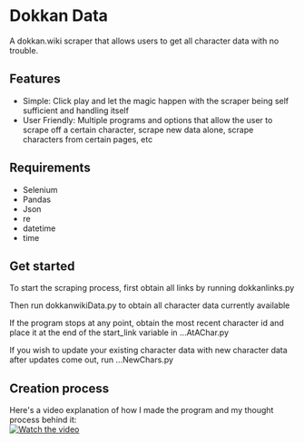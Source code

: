# Dokkan Data
 A dokkan.wiki scraper that allows users to get all character data with no trouble.  

## Features
- Simple: Click play and let the magic happen with the scraper being self sufficient and handling itself
- User Friendly: Multiple programs and options that allow the user to scrape off a certain character, scrape new data alone, scrape characters from certain pages, etc

## Requirements
- Selenium
- Pandas
- Json
- re
- datetime
- time


## Get started
To start the scraping process, first obtain all links by running dokkanlinks.py  

Then run dokkanwikiData.py to obtain all character data currently available  

If the program stops at any point, obtain the most recent character id and place it at the end of the start_link variable in ...AtAChar.py  

If you wish to update your existing character data with new character data after updates come out, run ...NewChars.py

## Creation process
 Here's a video explanation of how I made the program and my thought process behind it:  
 [![Watch the video](https://img.youtube.com/vi/Me22FEYvfCA/0.jpg)](https://www.youtube.com/watch?v=Me22FEYvfCA)


